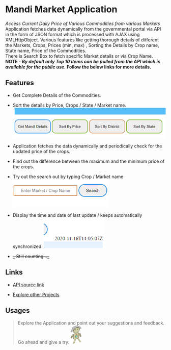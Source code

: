 # Mandi Market Application

_Access Current Daily Price of Various Commodities from various Markets_
Application fetches data dynamically from the governmental portal via API in the form of JSON format which is processed with AJAX using XMLHttpObject. Various features like getting thorough details of different the Markets, Crops, Prices (min, max) , Sorting the Details by Crop name, State name, Price of the Commodities.<br/> There is Search Box to fetch specific Market details or via Crop Name.<br/>
**NOTE - _By default only Top 10 items can be pulled from the API which is available for the public use._ Follow the below links for more details.** 



## **Features**


- Get Complete Details of the Commodities.

- Sort the details by Price, Crops / State / Market name.
   ![sorting_feature](./sorting.png)
- Application fetches the data dynamically and periodically check for the updated price of the crops.

- Find out the difference between the maximum and the minimum price of the crops.

- Try out the search out by typing Crop / Market name
 ![search_feature](./search.png)

- Display the time and date of last update / keeps automatically synchronized.
 ![update_time_date](./timendate.png)

- ~~_ Still counting..._~~


## **Links**
- [API source link](https://data.gov.in/resources/current-daily-price-various-commodities-various-markets-mandi/api "fetch govt. backed api")

- [Explore other Projects](https://github.com/singhdks23/Get_Set_G0 "try this out")

## **Usages**
>Explore the Application and point out your suggestions and feedback.
Go ahead and give a try. ![logo](./character.png)






































































